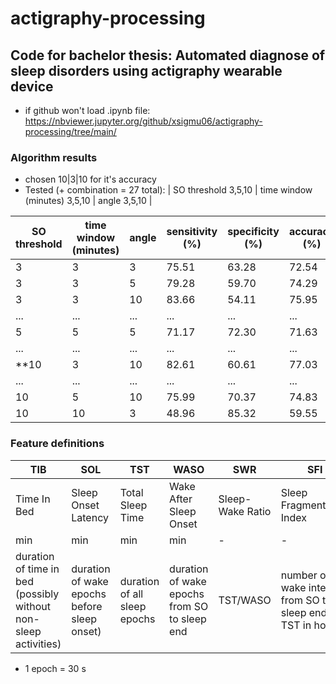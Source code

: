 # actigraphy-processing

## Code for bachelor thesis: Automated diagnose of sleep disorders using actigraphy wearable device

+ if github won't load .ipynb file: https://nbviewer.jupyter.org/github/xsigmu06/actigraphy-processing/tree/main/

### Algorithm results

- chosen 10|3|10 for it's accuracy
- Tested (+ combination = 27 total): | SO threshold 3,5,10 | time window (minutes) 3,5,10 | angle 3,5,10 |

|SO threshold | time window (minutes) | angle | sensitivity (%)| specificity (%)|accuracy (%)|MCC (-)| note |
| --- | --- | --- | --- | --- | --- | --- | ---|
|3 |3  |3 | 75.51| 63.28| 72.54|    0.34| - |
|3 |3  |5 | 79.28	|59.70| 	74.29|   0.35| - |
|3 |3 |10 | 83.66|  54.11| 75.95	 |   0.36| sensitivity |    
| ... | ... | ... | ... | ... | ... | ... |  ... |
|5| 5| 5| 71.17|	72.30|	71.63 |	0.36	|VanHees|
| ... | ... | ... | ... | ... | ... | ... |  ... |
|**10 |3 |10 | 82.61 | 60.61 | 77.03 | 0.40 | accuracy**|
| ... | ... | ... | ... | ... | ... | ... |  ... |
|10 |5 |10 | 75.99 | 70.37 | 74.83 | 0.40 | balanced|
|10 |10 |3 | 48.96 | 85.32 | 59.55 | 0.28 | specificity|

### Feature definitions

|TIB|SOL|TST|WASO|SWR|SFI|SE|
|---|---|---|---|---|---|---|
|Time In Bed|Sleep Onset Latency|Total Sleep Time|Wake After Sleep Onset|Sleep-Wake Ratio|Sleep Fragmentation Index|Sleep Efficiency|
|min|min|min|min|-|-|%|
| duration of time in bed (possibly without non-sleep activities)| duration of wake epochs before sleep onset)| duration of all sleep epochs| duration of wake epochs from SO to sleep end| TST/WASO| number of wake intervals from SO to sleep end / TST in hours | TST/TIB*100|
+ 1 epoch = 30 s
